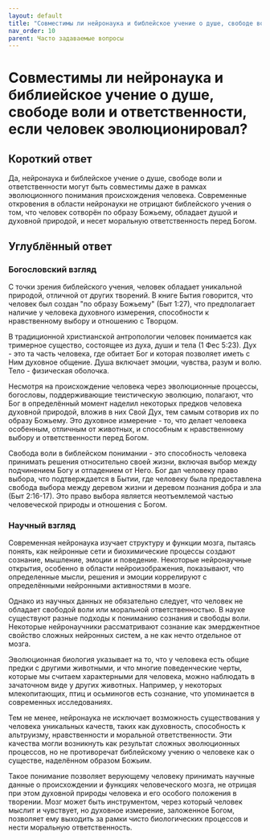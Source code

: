```yaml
---
layout: default
title: "Совместимы ли нейронаука и библейское учение о душе, свободе воли и ответственности, если человек эволюционировал?"
nav_order: 10
parent: Часто задаваемые вопросы
---
```


# Совместимы ли нейронаука и библиейское учение о душе, свободе воли и ответственности, если человек эволюционировал?

## Короткий ответ

Да, нейронаука и библейское учение о душе, свободе воли и ответственности могут быть совместимы даже в рамках эволюционного понимания происхождения человека. Современные откровения в области нейронауки не отрицают библейского учения о том, что человек сотворён по образу Божьему, обладает душой и духовной природой, и несет моральную ответственность перед Богом.

## Углублённый ответ

### Богословский взгляд

С точки зрения библейского учения, человек обладает уникальной природой, отличной от других творений. В книге Бытия говорится, что человек был создан "по образу Божьему" (Быт 1:27), что предполагает наличие у человека духовного измерения, способности к нравственному выбору и отношению с Творцом.

В традиционной христианской антропологии человек понимается как тримерное существо, состоящее из духа, души и тела (1 Фес 5:23). Дух - это та часть человека, где обитает Бог и которая позволяет иметь с Ним духовное общение. Душа включает эмоции, чувства, разум и волю. Тело - физическая оболочка.

Несмотря на происхождение человека через эволюционные процессы, богословы, поддерживающие теистическую эволюцию, полагают, что Бог в определённый момент наделил некоторых предков человека духовной природой, вложив в них Свой Дух, тем самым сотворив их по образу Божьему. Это духовное измерение - то, что делает человека особенным, отличным от животных, и способным к нравственному выбору и ответственности перед Богом.

Свобода воли в библейском понимании - это способность человека принимать решения относительно своей жизни, включая выбор между подчинением Богу и отпадением от Него. Бог дал человеку право выбора, что подтверждается в Бытии, где человеку была предоставлена свобода выбора между деревом жизни и деревом познания добра и зла (Быт 2:16-17). Это право выбора является неотъемлемой частью человеческой природы и отношения с Богом.

### Научный взгляд

Современная нейронаука изучает структуру и функции мозга, пытаясь понять, как нейронные сети и биохимические процессы создают сознание, мышление, эмоции и поведение. Некоторые нейронаучные открытия, особенно в области нейроизображения, показывают, что определенные мысли, решения и эмоции коррелируют с определёнными нейронными активностями в мозге.

Однако из научных данных не обязательно следует, что человек не обладает свободой воли или моральной ответственностью. В науке существуют разные подходы к пониманию сознания и свободы воли. Некоторые нейронаучники рассматривают сознание как эмерджентное свойство сложных нейронных систем, а не как нечто отдельное от мозга.

Эволюционная биология указывает на то, что у человека есть общие предки с другими животными, и что многие поведенческие черты, которые мы считаем характерными для человека, можно наблюдать в зачаточном виде у других животных. Например, у некоторых млекопитающих, птиц и осьминогов есть сознание, что упоминается в современных исследованиях.

Тем не менее, нейронаука не исключает возможность существования у человека уникальных качеств, таких как духовность, способность к альтруизму, нравственности и моральной ответственности. Эти качества могли возникнуть как результат сложных эволюционных процессов, но не противоречат библейскому учению о человеке как о существе, наделённом образом Божьим.

Такое понимание позволяет верующему человеку принимать научные данные о происхождении и функциях человеческого мозга, не отрицая при этом духовной природы человека и его особого положения в творении. Мозг может быть инструментом, через который человек мыслит и чувствует, но духовное измерение, заложенное Богом, позволяет ему выходить за рамки чисто биологических процессов и нести моральную ответственность.